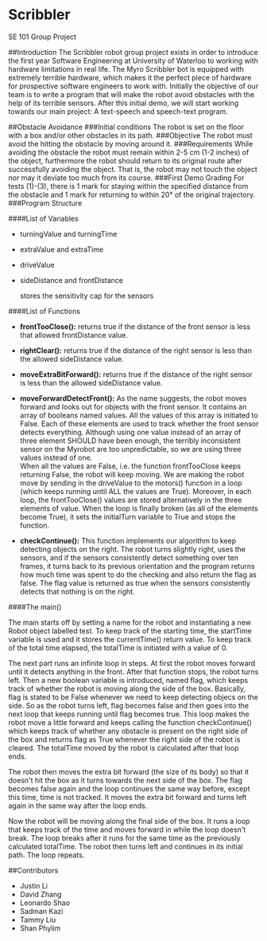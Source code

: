 Scribbler
=========
SE 101 Group Project

##Introduction
The Scribbler robot group project exists in order to introduce the first year Software Engineering at University of Waterloo to working with hardware limitations in real life. The Myro Scribbler bot is equipped with extremely terrible hardware, which makes it the perfect piece of hardware for prospective software engineers to work with.
  Initially the objective of our team is to write a program that will make the robot avoid obstacles with the help of its terrible sensors. After this initial demo, we will start working towards our main project: A text-speech and speech-text program.

##Obstacle Avoidance
###Initial conditions
The robot is set on the floor with a box and/or other obstacles in its path.
###Objective
The robot must avoid the hitting the obstacle by moving around it.
###Requirements
While avoiding the obstacle the robot must remain within 2-5 cm (1-2 inches) of the object, furthermore the
robot should return to its original route after successfully avoiding the object. That is, the robot may not
touch the object nor may it deviate too much from its course.
###First Demo Grading
For tests (1)-(3), there is 1 mark for staying within the specified distance from the obstacle and 1 mark for
returning to within 20° of the original trajectory.
###Program Structure

####List of Variables

* turningValue and turningTime
* extraValue and extraTime
* driveValue
* sideDistance and frontDistance

   stores the sensitivity cap for the sensors

####List of Functions
* **frontTooClose():** returns true if the distance of the front sensor is less that allowed frontDistance value.
   
* **rightClear():** returns true if the distance of the right sensor is less than the allowed sideDistance value.

* **moveExtraBitForward():** returns true if the distance of the right sensor is less than the allowed sideDistance value.   
   
* **moveForwardDetectFront():** As the name suggests, the robot moves forward and looks out for objects with the front sensor. It contains an array of booleans named values. All the values of this array is initiated to False. Each  of these elements are used to track whether the front sensor detects everything. Although using one value instead of an array of three element SHOULD have been enough, the terribly inconsistent sensor on the Myrobot are too unpredictable, so we are using three values instead of one.  
When all the values are False, i.e. the function frontTooClose keeps returning False, the robot will keep moving. We are making the robot move by sending in the driveValue to the motors() function in a loop (which keeps running until ALL the values are True). Moreover, in each loop, the frontTooClose() values are stored alternatively in the three elements of value. When the loop is finally broken (as all of the elements become True), it sets the initialTurn variable to True and stops the function.
	
* **checkContinue():** This function implements our algorithm to keep detecting objects on the right. The robot turns slightly right, uses the sensors, and if the sensors consistently detect something over ten frames, it turns back to its previous orientation and the program returns how much time was spent to do the checking and also return the flag as false. The flag value is returned as true when the sensors consistently detects that nothing is on the right.


####The main()

The main starts off by setting a name for the robot and instantiating a new Robot object labelled test. To keep track of the starting time, the startTime variable is used and it stores the currentTime() return value. To keep track of the total time elapsed, the totalTime is initiated with a value of 0.  

The next part runs an infinite loop in steps. At first the robot moves forward until it detects anything in the front. After that function stops, the robot turns left. Then a new boolean variable is introduced, named flag, which keeps track of whether the robot is moving along the side of the box. Basically, flag is stated to be False whenever we need to keep detecting objecs on the side. So as the robot turns left, flag becomes false and then goes into the next loop that keeps running until flag becomes true. This loop makes the robot move a little forward and keeps calling the function checkContinue() which keeps track of whether any obstacle is present on the right side of the box and returns flag as True whenever the right side of the robot is cleared. The totalTime moved by the robot is calculated after that loop ends.

The robot then moves the extra bit forward (the size of its body) so that it doesn't hit the box as it turns towards the next side of the box. The flag becomes false again and the loop continues the same way before, except this time, time is not tracked. It moves the extra bit forward and turns left again in the same way after the loop ends.

Now the robot will be moving along the final side of the box. It runs a loop that keeps track of the time and moves forward in while the loop doesn't break. The loop breaks after it runs for the same time as the previously calculated totalTime. The robot then turns left and continues in its initial path. The loop repeats.

	
##Contributors
* Justin Li
* David Zhang
* Leonardo Shao
* Sadman Kazi
* Tammy Liu
* Shan Phylim
 
